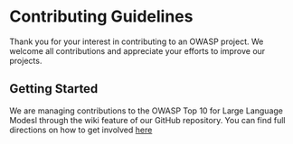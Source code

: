 # Contributing Guidelines

Thank you for your interest in contributing to an OWASP project. We welcome all contributions and appreciate your efforts to improve our projects.

## Getting Started

We are managing contributions to the OWASP Top 10 for Large Language Modesl through the wiki feature of our GitHub repository.  You can find full directions on how to get involved [here](https://github.com/OWASP/www-project-top-10-for-large-language-model-applications/wiki)
